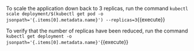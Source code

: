 To scale the application down back to 3 replicas, run the command `kubectl scale deployment/$(kubectl get pod -o jsonpath='{.items[0].metadata.name}') --replicas=3`{{execute}}

To verify that the number of replicas have been reduced, run the command `kubectl get deployment -o jsonpath='{.items[0].metadata.name}'`{{execute}}
